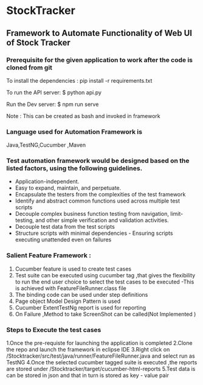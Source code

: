 # StockTracker

## Framework to Automate Functionality of Web UI of Stock Tracker

### Prerequisite for the given application to work after the code is cloned from git 

To install the dependencies :
pip install -r requirements.txt

To run the API server:
$ python api.py

Run the Dev server:
$ npm run serve

Note : This can be created as bash and invoked in framework 

### Language used for Automation Framework is 
Java,TestNG,Cucumber ,Maven

### Test automation framework would be designed based on the listed factors, using the following guidelines.
* Application-independent.
* Easy to expand, maintain, and perpetuate.
* Encapsulate the testers from the complexities of the test framework
* Identify and abstract common functions used across multiple test scripts
* Decouple complex business function testing from navigation, limit-testing, and other simple verification and validation activities.
* Decouple test data from the test scripts
* Structure scripts with minimal dependencies - Ensuring scripts executing unattended even on failures

### Salient Feature Framework  :
1. Cucumber feature is used to create test cases 
2. Test suite can be executed using cucumber tag ,that gives the flexibility to run the end user choice to select the test cases to be executed -This is achieved with FeatureFileRunner.class file
3. The binding code can be used under step definitions
4. Page object Model Design Pattern is used 
5. Cucumber ExtentTestNg report is used for reporting 
6. On Failure ,Method to take ScreenShot can be called(Not Implemented )

### Steps to Execute the test cases 
1.Once the pre-requiste for launching the application is completed
2.Clone the repo and launch the framework in eclipse IDE 
3.Right click on /Stocktracker/src/test/java/runner/FeatureFileRunner.java and select run as TestNG 
4.Once the selected cucumber tagged suite is executed ,the reports are stored under /Stocktracker/target/cucumber-html-reports 
5.Test data is can be stored in json and that in turn is stored as key - value pair 



